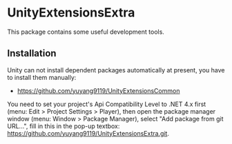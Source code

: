 # UnityExtensionsExtra
This package contains some useful development tools.

## Installation
Unity can not install dependent packages automatically at present, you have to install them manually:
- https://github.com/yuyang9119/UnityExtensionsCommon

You need to set your project's Api Compatibility Level to .NET 4.x first (menu: Edit > Project Settings > Player), then open the package manager window (menu: Window > Package Manager), select "Add package from git URL...", fill in this in the pop-up textbox: https://github.com/yuyang9119/UnityExtensionsExtra.git.
